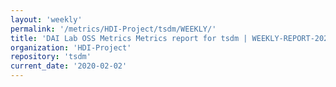 ```yaml
---
layout: 'weekly'
permalink: '/metrics/HDI-Project/tsdm/WEEKLY/'
title: 'DAI Lab OSS Metrics Metrics report for tsdm | WEEKLY-REPORT-2020-02-02'
organization: 'HDI-Project'
repository: 'tsdm'
current_date: '2020-02-02'
---
```

